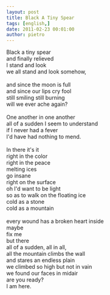 ```yaml
---
layout: post
title: Black A Tiny Spear
tags: [english,]
date: 2011-02-23 00:01:00
author: pietro
---
```

<div dir="ltr" style="text-align: left">Black a tiny spear<br/>and finally relieved<br/>I stand and look<br/>we all stand and look somehow,<br/><br/>and since the moon is full<br/>and since our lips cry fool<br/>still smiling still burning<br/>will we ever ache again?<br/><br/>One another in one another<br/>all of a sudden I seem to understand<br/>if I never had a fever<br/>I'd have had nothing to mend.<br/><br/>In there it's it<br/>right in the color<br/>right in the peace<br/>melting ices<br/>go insane<br/>right on the surface<br/>oh I'd want to be light<br/>so as to walk on the floating ice<br/>cold as a stone<br/>cold as a mountain<br/><br/>every wound has a broken heart inside<br/>maybe<br/>fix me<br/>but there<br/>all of a sudden, all in all,<br/>all the mountain climbs the wall<br/>and stares an endless plain<br/>we climbed so high but not in vain<br/>we found our faces in midair<br/>are you ready?<br/>I am here.<br/>
